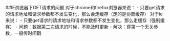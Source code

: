 ##IE浏览器下GET请求的问题
	对于chrome和firefox浏览器来说：
		- 只要get请求的请求地址和请求参数都不发生变化，那么会走缓存（走的是协商缓存）
	对于ie来说：
		- 只要get请求的请求地址和请求参数都不发生变化，那么走缓存（强制缓存）
		- 问题：数据第二次请求的时候，不能及时更新
		- 解决：穿第一个无关参数，一般传时间戳